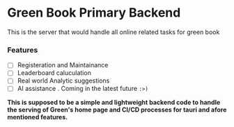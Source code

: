 # Green Book Primary Backend 

This is the server that would handle all online related tasks for green book 

### Features 

- [ ] Registeration and Maintainance 
- [ ] Leaderboard caluculation
- [ ] Real world Analytic suggestions 
- [ ] AI assistance . Coming in the latest future `:>)`

**This is supposed to be a simple and lightweight backend code to handle the serving of Green's home page and CI/CD processes for tauri and afore mentioned features.**
